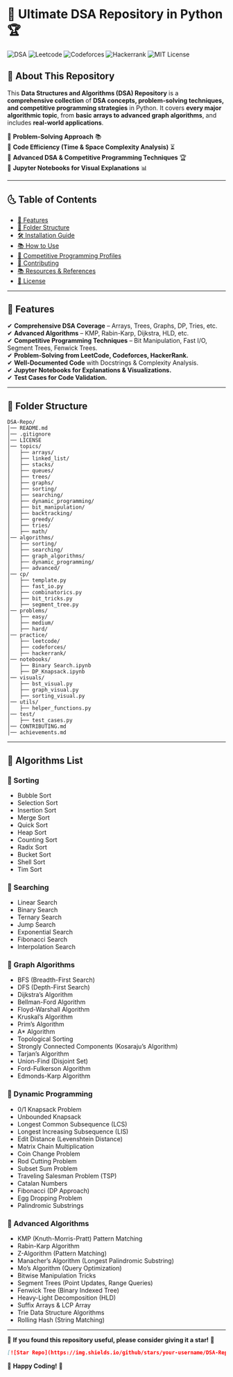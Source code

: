 # 🚀 Ultimate DSA Repository in Python 🏆

![DSA](https://img.shields.io/badge/Data%20Structures%20%26%20Algorithms-Python-blue.svg)
![Leetcode](https://img.shields.io/badge/LeetCode-Solutions-yellow)
![Codeforces](https://img.shields.io/badge/Codeforces-Solutions-purple)
![Hackerrank](https://img.shields.io/badge/HackerRank-Solutions-green)
![MIT License](https://img.shields.io/badge/License-MIT-brightgreen)

## 📌 About This Repository

This **Data Structures and Algorithms (DSA) Repository** is a **comprehensive collection** of **DSA concepts, problem-solving techniques, and competitive programming strategies** in Python. It covers **every major algorithmic topic**, from **basic arrays to advanced graph algorithms**, and includes **real-world applications**.

🔹 **Problem-Solving Approach** 📚  
🔹 **Code Efficiency (Time & Space Complexity Analysis)** ⏳  
🔹 **Advanced DSA & Competitive Programming Techniques** 🏆  
🔹 **Jupyter Notebooks for Visual Explanations** 📊  

---

## 🌜 Table of Contents

- [🔹 Features](#-features)
- [📂 Folder Structure](#-folder-structure)
- [🛠 Installation Guide](#-installation-guide)
- [📚 How to Use](#-how-to-use)
- [🎯 Competitive Programming Profiles](#-competitive-programming-profiles)
- [🤝 Contributing](#-contributing)
- [📚 Resources & References](#-resources--references)
- [📄 License](#-license)

---

## 🔹 **Features**
✔ **Comprehensive DSA Coverage** – Arrays, Trees, Graphs, DP, Tries, etc.  
✔ **Advanced Algorithms** – KMP, Rabin-Karp, Dijkstra, HLD, etc.  
✔ **Competitive Programming Techniques** – Bit Manipulation, Fast I/O, Segment Trees, Fenwick Trees.  
✔ **Problem-Solving from LeetCode, Codeforces, HackerRank.**  
✔ **Well-Documented Code** with Docstrings & Complexity Analysis.  
✔ **Jupyter Notebooks for Explanations & Visualizations.**  
✔ **Test Cases for Code Validation.**  

---

## 📂 **Folder Structure**
```
DSA-Repo/
│── README.md
│── .gitignore
│── LICENSE
│── topics/
│   ├── arrays/
│   ├── linked_list/
│   ├── stacks/
│   ├── queues/
│   ├── trees/
│   ├── graphs/
│   ├── sorting/
│   ├── searching/
│   ├── dynamic_programming/
│   ├── bit_manipulation/
│   ├── backtracking/
│   ├── greedy/
│   ├── tries/
│   ├── math/
│── algorithms/
│   ├── sorting/
│   ├── searching/
│   ├── graph_algorithms/
│   ├── dynamic_programming/
│   ├── advanced/
│── cp/
│   ├── template.py
│   ├── fast_io.py
│   ├── combinatorics.py
│   ├── bit_tricks.py
│   ├── segment_tree.py
│── problems/
│   ├── easy/
│   ├── medium/
│   ├── hard/
│── practice/
│   ├── leetcode/
│   ├── codeforces/
│   ├── hackerrank/
│── notebooks/
│   ├── Binary Search.ipynb
│   ├── DP_Knapsack.ipynb
│── visuals/
│   ├── bst_visual.py
│   ├── graph_visual.py
│   ├── sorting_visual.py
│── utils/
│   ├── helper_functions.py
│── test/
│   ├── test_cases.py
│── CONTRIBUTING.md
│── achievements.md
```

---

## 🔢 **Algorithms List**

### 🔵 Sorting
- Bubble Sort
- Selection Sort
- Insertion Sort
- Merge Sort
- Quick Sort
- Heap Sort
- Counting Sort
- Radix Sort
- Bucket Sort
- Shell Sort
- Tim Sort

### 🔶 Searching
- Linear Search
- Binary Search
- Ternary Search
- Jump Search
- Exponential Search
- Fibonacci Search
- Interpolation Search

### 🔷 Graph Algorithms
- BFS (Breadth-First Search)
- DFS (Depth-First Search)
- Dijkstra’s Algorithm
- Bellman-Ford Algorithm
- Floyd-Warshall Algorithm
- Kruskal’s Algorithm
- Prim’s Algorithm
- A* Algorithm
- Topological Sorting
- Strongly Connected Components (Kosaraju’s Algorithm)
- Tarjan’s Algorithm
- Union-Find (Disjoint Set)
- Ford-Fulkerson Algorithm
- Edmonds-Karp Algorithm

### 🔸 Dynamic Programming
- 0/1 Knapsack Problem
- Unbounded Knapsack
- Longest Common Subsequence (LCS)
- Longest Increasing Subsequence (LIS)
- Edit Distance (Levenshtein Distance)
- Matrix Chain Multiplication
- Coin Change Problem
- Rod Cutting Problem
- Subset Sum Problem
- Traveling Salesman Problem (TSP)
- Catalan Numbers
- Fibonacci (DP Approach)
- Egg Dropping Problem
- Palindromic Substrings

### 🔹 Advanced Algorithms
- KMP (Knuth-Morris-Pratt) Pattern Matching
- Rabin-Karp Algorithm
- Z-Algorithm (Pattern Matching)
- Manacher’s Algorithm (Longest Palindromic Substring)
- Mo’s Algorithm (Query Optimization)
- Bitwise Manipulation Tricks
- Segment Trees (Point Updates, Range Queries)
- Fenwick Tree (Binary Indexed Tree)
- Heavy-Light Decomposition (HLD)
- Suffix Arrays & LCP Array
- Trie Data Structure Algorithms
- Rolling Hash (String Matching)

---

🌟 **If you found this repository useful, please consider giving it a star!** 🌟

```markdown
[![Star Repo](https://img.shields.io/github/stars/your-username/DSA-Repo.svg?style=social)](https://github.com/your-username/DSA-Repo/stargazers)
```

🚀 **Happy Coding!** 🎯
